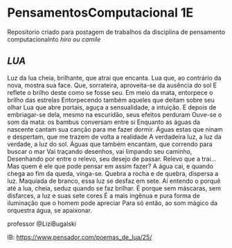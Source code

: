 # PensamentosComputacional 1E
Repositorio criado para postagem de trabalhos da disciplina de pensamento computacionalnto
*hiro ou camile*
## _**LUA**_

Luz da lua cheia, brilhante, que atrai que encanta.
Lua que, ao contrário da nova, mostra sua face.
Que, sorrateira, aproveita-se da ausência do sol
E reflete o brilho deste como se fosse seu.
Em meio da mata, entorpece o brilho das estrelas
Entorpecendo também aqueles que deitam sobre seu olhar
Lua que abre portais, aguça a sensualidade, a intuição.
E depois de embriagar-se dela, mesmo na escuridão, seus efeitos perduram
Ouve-se o som da mata: os bambus conversam entre si
Enquanto as águas da nascente cantam sua canção para me fazer dormir.
Águas estas que ninam e despertam, que me trazem de volta a realidade
A verdadeira luz, a luz da verdade, a luz do sol.
Águas que também encantam, que correndo para buscar o mar
Vai traçando desenhos, vai limpando seu caminho,
Desenhando por entre o relevo, seu desejo de passar. Relevo que a trai... Mas quem é ele que pode pensar em assim fazer?
A água cai, e quando chega ao fim da queda, vinga-se.
Quebra a rocha e de quebra, dispersa a luz.
Maquiada de branco, essa luz se desfaz em sete.
Aí entendo o porquê até a lua, cheia, seduz quando se faz brilhar.
É porque sem máscaras, sem disfarces, a luz e suas sete cores
É a mais ingênua e pura forma de iluminação que o homem pode apreciar
Para só então, ao som mágico da orquestra água, se apaixonar.

professor @LiziBugalski

IB: https://www.pensador.com/poemas_de_lua/25/
